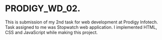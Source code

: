 # PRODIGY_WD_02.
This is  submission of my 2nd task for web development at Prodigy Infotech. Task assigned to me was Stopwatch web application. I implemented HTML, CSS and JavaScript while making this project.
